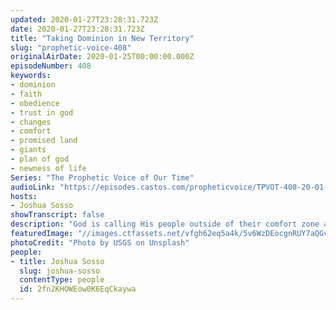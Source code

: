 ```yaml
---
updated: 2020-01-27T23:28:31.723Z
date: 2020-01-27T23:28:31.723Z
title: "Taking Dominion in New Territory"
slug: "prophetic-voice-408"
originalAirDate: 2020-01-25T00:00:00.000Z
episodeNumber: 408
keywords:
- dominion
- faith
- obedience
- trust in god
- changes
- comfort
- promised land
- giants
- plan of god
- newness of life
Series: "The Prophetic Voice of Our Time"
audioLink: "https://episodes.castos.com/propheticvoice/TPVOT-408-20-01-25-26-Taking-Dominion-in-New-Territory.mp3"
hosts:
- Joshua Sosso
showTranscript: false
description: "God is calling His people outside of their comfort zone and into unknown territory. Much like the Israelites entering the Promised Land, we are entering a new season and realm where there are giants to slay and dominion to take, for God’s glory and the benefit of the body of Christ. And it all starts with submitting our will and ways to God, bringing them into the obedience of Christ..."
featuredImage: "//images.ctfassets.net/vfgh62eq5a4k/5v6WzDEocgnRUY7aQGvWWR/867f2d6b23c8c37874bb8d4a2efb46b8/usgs-O68cqTi5k-I-unsplash.jpg"
photoCredit: "Photo by USGS on Unsplash"
people:
- title: Joshua Sosso
  slug: joshua-sosso
  contentType: people
  id: 2fn2KHOWEow0K6EqCkaywa
---
```

